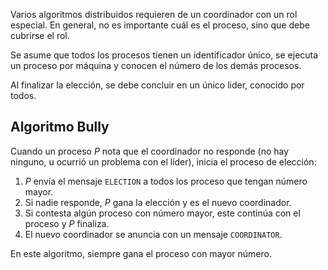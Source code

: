 Varios algoritmos distribuidos requieren de un coordinador con un rol especial. En general, no es importante cuál es el proceso, sino que debe cubrirse el rol.

Se asume que todos los procesos tienen un identificador único, se ejecuta un proceso por máquina y conocen el número de los demás procesos.

Al finalizar la elección, se debe concluir en un único lider, conocido por todos.

## Algoritmo Bully

Cuando un proceso $P$ nota que el coordinador no responde (no hay ninguno, u ocurrió un problema con el líder), inicia el proceso de elección:

1. $P$ envía el mensaje `ELECTION` a todos los proceso que tengan número mayor.
2. Si nadie responde, $P$ gana la elección y es el nuevo coordinador.
3. Si contesta algún proceso con número mayor, este continúa con el proceso y $P$ finaliza.
4. El nuevo coordinador se anuncia con un mensaje `COORDINATOR`.

En este algoritmo, siempre gana el proceso con mayor número.
